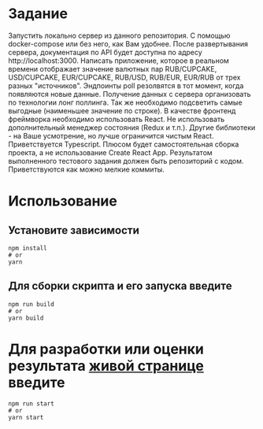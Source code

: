 # Задание

Запустить локально сервер из данного репозитория. С помощью docker-compose или без него, как Вам удобнее. После развертывания сервера, документация по API будет доступна по адресу http://localhost:3000.
Написать приложение, которое в реальном времени отображает значение валютных пар RUB/CUPCAKE, USD/CUPCAKE, EUR/CUPCAKE, RUB/USD, RUB/EUR, EUR/RUB от трех разных "источников". Эндпоинты poll резолвятся в тот момент, когда появляются новые данные. Получение данных с сервера организовать по технологии лонг поллинга. Так же необходимо подсветить самые выгодные (наименьшее значение по строке). В качестве фронтенд фреймворка необходимо использовать React. Не использовать дополнительный менеджер состояния (Redux и т.п.). Другие библиотеки - на Ваше усмотрение, но лучше ограничится чистым React. Приветствуется Typescript. Плюсом будет самостоятельная сборка проекта, а не использование Create React App.
Результатом выполненного тестового задания должен быть репозиторий с кодом. Приветствуются как можно мелкие коммиты.

# Использование

## Установите зависимости

```
npm install
# or
yarn
```

## Для сборки скрипта и его запуска введите

```
npm run build
# or
yarn build
```

# Для разработки или оценки результата [живой странице](http://localhost:3001/) введите

```
npm run start
# or
yarn start
```
